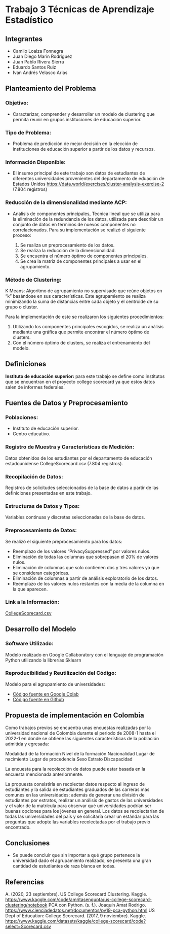 # Trabajo 3 Técnicas de Aprendizaje Estadístico

## Integrantes 
- Camilo Loaiza Fonnegra
- Juan Diego Marin Rodriguez
- Juan Pablo Rivera Sierra
- Eduardo Santos Ruiz
- Ivan Andrés Velasco Arias

## Planteamiento del Problema

### Objetivo:

* Caracterizar, comprender y desarrollar un modelo de clustering que permita reunir en grupos instituciones de educación superior.

### Tipo de Problema:

* Problema de predicción de mejor decisión en la elección de instituciones de educación superior a partir de los datos y recursos.

### Información Disponible:

* El insumo principal de este trabajo son datos de estudiantes de diferentes universidades provenientes del departamento de eduación de Estados Unidos https://data.world/exercises/cluster-analysis-exercise-2 (7.804 registros)


### Reducción de la dimensionalidad mediante ACP:

* Análisis de componentes principales, Técnica lineal que se utiliza para la eliminación de la redundancia de los datos, utilizada para describir un conjunto de datos en términos de nuevos componentes no correlacionados. Para su implementación se realizó el siguiente proceso: 

  1. Se realiza un preprocesamiento de los datos.
  2. Se realiza la reducción de la dimensionalidad.
  3. Se encuentra el número óptimo de componentes principales.
  4. Se crea la matriz de componentes principales a usar en el agrupamiento.

### Método de Clustering:

K Means: Algoritmo de agrupamiento no supervisado que reúne objetos en “k” basándose en sus características. Este agrupamiento se realiza minimizando la suma de distancias entre cada objeto y el centroide de su grupo o cluster. 

Para la implementación de este se realizaron los siguientes procedimientos: 

1. Utilizando los componentes principales escogidos, se realiza un análisis mediante una gráfica que permite encontrar el número óptimo de clusters. 
2. Con el número óptimo de clusters, se realiza el entrenamiento del modelo.


## Definiciones

**Instituto de educación superior:** para este trabajo se define como institutos que se encuentran en el proyecto college scorecard ya que estos datos salen de informes federales.

## Fuentes de Datos y Preprocesamiento

### Poblaciones:

- Instituto de educación superior.
- Centro educativo.


### Registro de Muestra y Características de Medición:

Datos obtenidos de los estudiantes por el departamento de educación  estadounidense CollegeScorecard.csv (7.804 registros). 

### Recopilación de Datos:

Registros de solicitudes seleccionados de la base de datos a partir de las definiciones presentadas en este trabajo.

### Estructuras de Datos y Tipos:

Variables continuas y discretas seleccionadas de la base de datos.

### Preprocesamiento de Datos:

Se realizó el siguiente preprocesamiento para los datos:

- Reemplazo de los valores “PrivacySuppressed” por valores nulos.
- Eliminación de todas las columnas que sobrepasan el 20% de valores nulos.
- Eliminación de columnas que solo contienen dos y tres valores ya que se consideran categóricas.
- Eliminación de columnas a partir de análisis exploratorio de los datos.
- Reemplazo de los valores nulos restantes con la media de la columna en la que aparecen.

### Link a la Información:

[CollegeScorecard.csv](https://data.world/exercises/cluster-analysis-exercise-2/workspace/file?filename=CollegeScorecard.csv)

## Desarrollo del Modelo

### Software Utilizado:

Modelo realizado en Google Collaboratory con el lenguaje de programación Python utilizando la librerías Sklearn

### Reproducibilidad y Reutilización del Código:

Modelo para el agrupamiento de universidades:
- [Código fuente en Google Colab](https://colab.research.google.com/drive/1kW8cXqE39fJZ7ep0Wu0mjwCtVxmfP-CW?usp=sharing)
- [Código fuente en Github](https://github.com/jumarinr/Trabajo_TAE_3)

## Propuesta de implementación en Colombia

Como trabajos previos se encuentra unas encuestas realizadas por la universidad nacional de Colombia durante el periodo de 2008-1 hasta el 2022-1 en donde se obtiene las siguientes características de la población admitida y egresada: 

Modalidad de la formación
Nivel de la formación
Nacionalidad
Lugar de nacimiento
Lugar de procedencia
Sexo
Estrato
Discapacidad

La encuesta para la recolección de datos puede estar basada en la encuesta mencionada anteriormente.

La propuesta consistiría en recolectar datos respecto al ingreso de estudiantes y la salida de estudiantes graduados de las carreras más comunes en las universidades; además de generar una división de estudiantes por estratos, realizar un análisis de gastos de las universidades y el valor de la matrícula para observar qué universidades podrían ser buenas opciones para los jóvenes en general. Los datos se recolectarían de todas las universidades del país y se solicitaría crear un estándar para las preguntas que adopte las variables recolectadas por el trabajo previo encontrado.

## Conclusiones

* Se puede concluir que sin importar a qué grupo pertenece la universidad dado el agrupamiento realizado, se presenta una gran cantidad de estudiantes de raza blanca en todas.

## Referencias

A. (2020, 23 septiembre). US College Scorecard Clustering. Kaggle. https://www.kaggle.com/code/amritasengupta/us-college-scorecard-clustering/notebook
PCA con Python. (s. f.). Joaquín Amat Rodrigo. https://www.cienciadedatos.net/documentos/py19-pca-python.html
US Dept of Education: College Scorecard. (2017, 9 noviembre). Kaggle. https://www.kaggle.com/datasets/kaggle/college-scorecard/code?select=Scorecard.csv
